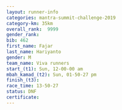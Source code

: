 ```yaml
---
layout: runner-info 
categories: mantra-summit-challenge-2019 
category-km: 35km 
overall_rank:  9999
gender_rank: 
bib: 462
first_name: Fajar
last_name: Hariyanto
gender: M
team_name: Viva runners
start_(t1): Sun, 12-00-00 am
mbah_kamad_(t2): Sun, 01-50-27 pm
finish_(t3): 
race_time: 13-50-27
status: DNF
certificate: 
---
```

